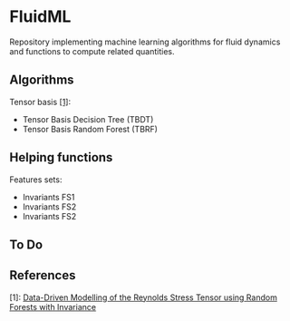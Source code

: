 # FluidML

Repository implementing machine learning algorithms for fluid dynamics and functions to compute related quantities.


## Algorithms

Tensor basis [\[1\]][1]:
- Tensor Basis Decision Tree (TBDT)
- Tensor Basis Random Forest (TBRF)


## Helping functions

Features sets:
- Invariants FS1
- Invariants FS2
- Invariants FS2



## To Do


## References

\[1\]: [Data-Driven Modelling of the Reynolds Stress Tensor using Random Forests with Invariance](https://arxiv.org/abs/1810.08794)

[1]: https://arxiv.org/abs/1810.08794
